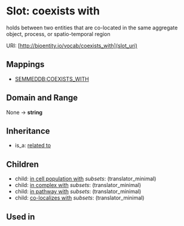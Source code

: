# Slot: coexists with


holds between two entities that are co-located in the same aggregate object, process, or spatio-temporal region

URI: [http://bioentity.io/vocab/coexists_with](slot_uri)
## Mappings

 * [SEMMEDDB:COEXISTS_WITH](http://purl.obolibrary.org/obo/SEMMEDDB_COEXISTS_WITH)
## Domain and Range

None -> **string**
## Inheritance

 *  is_a: [related to](related_to.md)
## Children

 *  child: [in cell population with](in_cell_population_with.md) *subsets*: (translator_minimal)
 *  child: [in complex with](in_complex_with.md) *subsets*: (translator_minimal)
 *  child: [in pathway with](in_pathway_with.md) *subsets*: (translator_minimal)
 *  child: [co-localizes with](co-localizes_with.md) *subsets*: (translator_minimal)
## Used in

